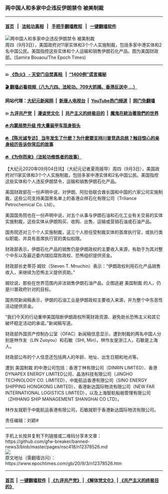 ### 两中国人和多家中企违反伊朗禁令 被美制裁
------------------------

#### [首页](https://github.com/gfw-breaker/banned-news3/blob/master/README.md) &nbsp;&nbsp;|&nbsp;&nbsp; [法轮功真相](https://github.com/begood0513/basic/blob/master/README.md)  &nbsp;&nbsp;|&nbsp;&nbsp; [手把手翻墙教程](https://github.com/gfw-breaker/guides/wiki)  &nbsp;&nbsp;|&nbsp;&nbsp; [一键翻墙软件](https://github.com/gfw-breaker/nogfw/blob/master/README.md)  



<div><img alt="两中国人和多家中企违反伊朗禁令 被美制裁" class="attachment-djy_600_400 size-djy_600_400 wp-post-image" src="https://i.epochtimes.com/assets/uploads/2020/09/Department_of_the_Treasury-1-600x400.jpg"/>
<div class="caption">
 周四（9月3日），美国政府对11家实体和3个个人实施制裁，包括多家中港实体和2名中国公民。美国指控这些实体和个人运输和销售伊朗石化产品。图为美国财政部。(Samira Bouaou/The Epoch Times)
</div></div><hr/>

#### 💥 [《伪火》 - 天安门自焚真相 ](http://141.164.51.119:10000/videos/blog/weihuo.html)&nbsp; |&nbsp; [“1400例”谎言揭秘  ](http://141.164.51.119:10000/videos/blog/jiexi1400.html)

#### [ 🎬  翻墙必看视频（八九六四、法轮功、709大抓捕、香港反送中 ...）](https://github.com/gfw-breaker/links/blob/master/banned.md)

#### 网站代理：[大纪元新闻网](http://167.172.10.89:10080/gb/) &nbsp;|&nbsp; [新唐人电视台](http://167.172.10.89:8808/gb/)  &nbsp;|&nbsp; [YouTube热门频道](http://158.247.203.241/youtube.html) &nbsp;|&nbsp; [网门免翻墙](http://158.247.203.241:11000/show.aspx?name=ogHome)

#### 💥 [九评共产党](http://141.164.51.119:10000/videos/res/jiuping/)&nbsp; |&nbsp; [漫谈党文化](http://141.164.51.119:10000/videos/res/mtdwh/)&nbsp; |&nbsp; [共产主义的终极目的](http://141.164.51.119:10000/videos/res/zjmd/)&nbsp; |&nbsp; [魔鬼在統治著我們的世界](http://141.164.51.119:10000/videos/res/TheSpecter/)  

#### [ 🔥  内蒙局势升级 传大量装甲车现身街头](http://141.164.51.119:10000/videos/news/0903.html)

#### [ 🔥  【陈光诚专访】 当年发生了什麽？为什麽要支持川普竞选总统？触目惊心的亲身经历告诉你背后的故事](http://141.164.51.119:10000/videos/news/cgc02.html)

#### [ 🔥  《为你而来》（法轮功修炼者的故事）](http://141.164.51.119:10000/videos/news/ComingForYou.html)

<div><p>
 【大纪元2020年09月04日讯】（大纪元记者夏雨报导）周四（9月3日），美国政府对11家实体和3个个人实施制裁，包括多家中港实体和2名中国公民。美国指控这些实体和个人违反伊朗禁令，运输和销售伊朗石化产品。
</p>
<p>
 美国财政部在一份声明中说，对伊朗、阿拉伯联合酋长国和中国的六家公司实施制裁，这些公司支持美国黑名单上的香港众祥石化有限公司（Triliance Petrochemical Co. Ltd）。
</p>
<p>
 美国国务院也在一份声明中说，对五个从事与伊朗石油和石化工业有关交易的实体实施制裁，这些实体从伊朗购买、收购、出售、运输或营销石油或石油产品。
</p>
<p>
 国务院还对三个个人实施制裁，这三个人担任受制裁实体的首席执行官，或执行类似职能、并具有首席执行官的类似权限。
</p>
<p>
 财政部表示，伊朗石化产品的销售仍是伊朗政权的主要收入来源，有助于为其对整个中东以及最近委内瑞拉腐败政权、恐怖组织提供资金。
</p>
<p>
 财政部长史蒂芬·姆钦（Steven T. Mnuchin）表示：“伊朗政权利用石化产品销售收入，来继续为恐怖主义提供资助。”
</p>
<p>
 姆钦说，那些在世界范围内非法销售伊朗石油产品，企图逃避
 <ok href="https://www.epochtimes.com/gb/tag/%E7%BE%8E%E5%9B%BD%E5%88%B6%E8%A3%81.html">
  美国制裁
 </ok>
 的人，仍是川普政府针对的目标。
</p>
<p>
 国务院新闻稿表示，伊朗的石油工业是伊朗政权主要收入来源，并为整个中东恶性活动提供资金。
</p>
<p>
 “我们今天的行动重申美国阻断伊朗政权所需财政资源、避免助长恐怖主义和其它破坏稳定活动的承诺。”新闻稿写道。
</p>
<p>
 财政部外国资产控制办公室（OFAC）新闻稿信息显示，遭到制裁的两名中国人分别是林作友（LIN Zuoyou）和石敏（SHI, Min）。林作友是浙江人，石敏是上海人。
</p>
<p>
 财政部公布的个人信息还包括两人的年龄、地址、出生日期和地点等。
</p>
<p>
 遭到
 <ok href="https://www.epochtimes.com/gb/tag/%E7%BE%8E%E5%9B%BD%E5%88%B6%E8%A3%81.html">
  美国制裁
 </ok>
 的中港公司包括：香港丁林有限公司（DINRIN LIMITED）、香港DYNAPEX ENERGY LIMITED公司、晶浩科技有限公司（JINGHO TECHNOLOGY CO. LIMITED）、中能航运香港有限公司（SINO ENERGY SHIPPING HONGKONG LIMITED）、香港新达国际物流有限公司（NEW FAR INTERNATIONAL LOGISTICS LIMITED），以及上海智航船舶管理有限公司（ZHIHANG SHIP MANAGEMENT SHANGHAI CO LTD）。
</p>
<p>
 林作友就职于中能航运香港有限公司，石敏就职于香港新达国际物流有限公司。
</p>
<p>
 责任编辑：刘颖#
</p>
</div>
<hr/>
手机上长按并复制下列链接或二维码分享本文章：<br/>
https://github.com/gfw-breaker/banned-news3/blob/master/pages/nsc418/n12378526.md <br/>
<a href='https://github.com/gfw-breaker/banned-news3/blob/master/pages/nsc418/n12378526.md'><img src='https://github.com/gfw-breaker/banned-news3/blob/master/pages/nsc418/n12378526.md.png'/></a> <br/>
原文地址（需翻墙访问）：https://www.epochtimes.com/gb/20/9/3/n12378526.htm


------------------------
#### [首页](https://github.com/gfw-breaker/banned-news3/blob/master/README.md) &nbsp;|&nbsp; [一键翻墙软件](https://github.com/gfw-breaker/nogfw/blob/master/README.md) &nbsp;| [《九评共产党》](https://github.com/gfw-breaker/9ping.md/blob/master/README.md#九评之一评共产党是什么) | [《解体党文化》](https://github.com/gfw-breaker/jtdwh.md/blob/master/README.md) | [《共产主义的终极目的》](https://github.com/gfw-breaker/gczydzjmd.md/blob/master/README.md)


<img src='http://gfw-breaker.win/banned-news3/pages/nsc418/n12378526.md' width='0px' height='0px'/>